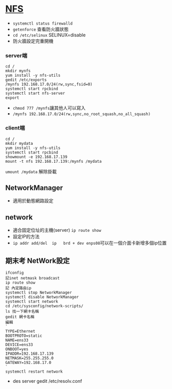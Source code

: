 # [NFS](https://codertw.com/%E4%BC%BA%E6%9C%8D%E5%99%A8/376452/)
* `systemctl status firewalld`
* `getenforce` 查看防火牆狀態
* `cd /etc/selinux` SELINUX=disable
* 防火牆設定完重開機
### server端
```
cd /
mkdir mynfs
yum install -y nfs-utils
gedit /etc/exports
/mynfs 192.168.17.0/24(rw,sync,fsid=0)
systemctl start rpcbind
systemctl start nfs-server
export
```
* `chmod 777 /mynfs`讓其他人可以寫入
* `/mynfs 192.168.17.0/24(rw,sync,no_root_squash,no_all_squash)`
### client端
```
cd /
mkdir mydata
yum install -y nfs-utils
systemctl start rpcbind
showmount -e 192.168.17.139
mount -t nfs 192.168.17.139:/mynfs /mydata
```
`umount /mydata` 解除掛載


## NetworkManager
* 適用於動態網路設定
## network
* 適合固定位址的主機(server)
`ip route show`
* 設定IP的方法
* `ip addr add/del  ip   brd + dev enps08`可以在一個介面卡新增多個ip位置
## 期末考 NetWork設定
```
ifconfig
記inet netmask broadcast
ip route show
記 內定路由ip
systemctl stop NetworkManager
systemctl disable NetworkManager
systemctl start network
cd /etc/sysconfig/network-scripts/
ls 找一下網卡名稱
gedit 網卡名稱
編輯
`
TYPE=Ethernet
BOOTPROTO=static
NAME=ens33
DEVICE=ens33
ONBOOT=yes
IPADDR=192.168.17.139
NETMASK=255.255.255.0
GATEWAY=192.168.17.0
`
systemctl restart network
```
* des server
gedit /etc/resolv.conf